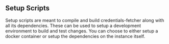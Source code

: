 ## Setup Scripts
Setup scripts are meant to compile and build credentials-fetcher along with 
all its dependencies. These can be used to setup a development environment 
to build and test changes. You can choose to either setup a docker container 
or setup the dependencies on the instance itself.
